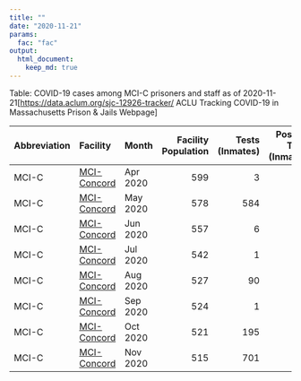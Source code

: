 ```yaml
---
title: ""
date: "2020-11-21"
params:
  fac: "fac"
output:
  html_document:
    keep_md: true
---
```




Table: COVID-19 cases among MCI-C prisoners and staff as of 2020-11-21<ref>[https://data.aclum.org/sjc-12926-tracker/ ACLU Tracking COVID-19 in Massachusetts Prison & Jails Webpage]</ref>

|Abbreviation |Facility                                                                                      |Month    | Facility Population| Tests (Inmates)| Positive Tests (Inmates)| Cases Per 100000 (Inmates)|Positive Test Rate (Inmates) | Staff Tested| Positive Tests (Staff)|Positive Rate (Staff) | Deaths|
|:------------|:---------------------------------------------------------------------------------------------|:--------|-------------------:|---------------:|------------------------:|--------------------------:|:----------------------------|------------:|----------------------:|:---------------------|------:|
|MCI-C        |[MCI-Concord](https://en.wikipedia.org/wiki/Massachusetts_Correctional_Institution_-_Concord) |Apr 2020 |                 599|               3|                        0|                     0.0000|0.00%                        |            1|                      2|200.0%                |      0|
|MCI-C        |[MCI-Concord](https://en.wikipedia.org/wiki/Massachusetts_Correctional_Institution_-_Concord) |May 2020 |                 578|             584|                        1|                   173.0104|0.17%                        |          130|                      2|1.5%                  |      0|
|MCI-C        |[MCI-Concord](https://en.wikipedia.org/wiki/Massachusetts_Correctional_Institution_-_Concord) |Jun 2020 |                 557|               6|                        0|                     0.0000|0.00%                        |            1|                      0|0.0%                  |      0|
|MCI-C        |[MCI-Concord](https://en.wikipedia.org/wiki/Massachusetts_Correctional_Institution_-_Concord) |Jul 2020 |                 542|               1|                        0|                     0.0000|0.00%                        |            0|                      0|NA                    |      0|
|MCI-C        |[MCI-Concord](https://en.wikipedia.org/wiki/Massachusetts_Correctional_Institution_-_Concord) |Aug 2020 |                 527|              90|                        0|                     0.0000|0.00%                        |            0|                      1|Inf                   |      0|
|MCI-C        |[MCI-Concord](https://en.wikipedia.org/wiki/Massachusetts_Correctional_Institution_-_Concord) |Sep 2020 |                 524|               1|                        0|                     0.0000|0.00%                        |            2|                      0|0.0%                  |      0|
|MCI-C        |[MCI-Concord](https://en.wikipedia.org/wiki/Massachusetts_Correctional_Institution_-_Concord) |Oct 2020 |                 521|             195|                        1|                   191.9386|0.51%                        |            0|                      0|NA                    |      0|
|MCI-C        |[MCI-Concord](https://en.wikipedia.org/wiki/Massachusetts_Correctional_Institution_-_Concord) |Nov 2020 |                 515|             701|                       81|                 15728.1553|11.55%                       |          367|                     33|9.0%                  |      0|
